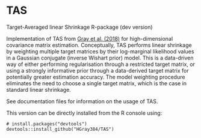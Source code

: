 # TAS
Target-Averaged linear Shrinkage R-package (dev version)

Implementation of TAS from [Gray et al. (2018)](https://arxiv.org/abs/1809.08024) for high-dimensional covariance matrix estimation. Conceptually,
TAS performs linear shrinkage by weighting multiple target matrices by their log-marginal likelihood values in
a Gaussian conjugate (inverse Wishart prior) model. This is a data-driven way of either performing regularisation
through a restricted target matrix, or using a strongly informative prior through a data-derived target matrix 
for potentially greater estimation accuracy. The model weighting procedure eliminates the need to choose a single 
target matrix, which is the case in standard linear shrinkage.

See documentation files for information on the usage of TAS.

This version can be directly installed from the R console using:

```
# install.packages("devtools")
devtools::install_github("HGray384/TAS")
```
